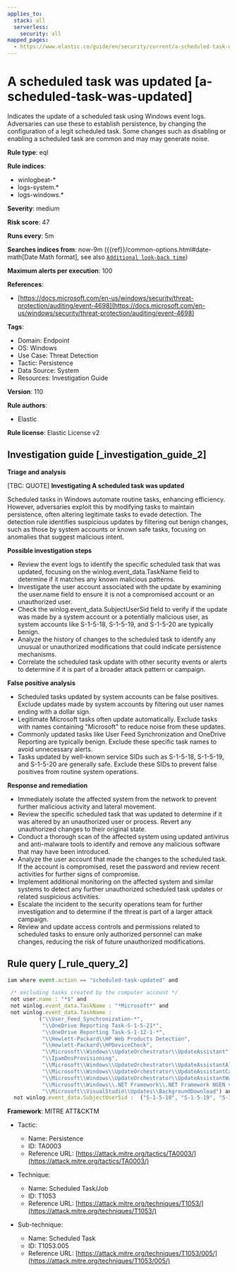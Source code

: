 ```yaml
---
applies_to:
  stack: all
  serverless:
    security: all
mapped_pages:
  - https://www.elastic.co/guide/en/security/current/a-scheduled-task-was-updated.html
---
```


# A scheduled task was updated [a-scheduled-task-was-updated]

Indicates the update of a scheduled task using Windows event logs. Adversaries can use these to establish persistence, by changing the configuration of a legit scheduled task. Some changes such as disabling or enabling a scheduled task are common and may may generate noise.

**Rule type**: eql

**Rule indices**:

* winlogbeat-*
* logs-system.*
* logs-windows.*

**Severity**: medium

**Risk score**: 47

**Runs every**: 5m

**Searches indices from**: now-9m ({{ref}}/common-options.html#date-math[Date Math format], see also [`Additional look-back time`](docs-content://solutions/security/detect-and-alert/create-detection-rule.md#rule-schedule))

**Maximum alerts per execution**: 100

**References**:

* [https://docs.microsoft.com/en-us/windows/security/threat-protection/auditing/event-4698](https://docs.microsoft.com/en-us/windows/security/threat-protection/auditing/event-4698)

**Tags**:

* Domain: Endpoint
* OS: Windows
* Use Case: Threat Detection
* Tactic: Persistence
* Data Source: System
* Resources: Investigation Guide

**Version**: 110

**Rule authors**:

* Elastic

**Rule license**: Elastic License v2

## Investigation guide [_investigation_guide_2]

**Triage and analysis**

[TBC: QUOTE]
**Investigating A scheduled task was updated**

Scheduled tasks in Windows automate routine tasks, enhancing efficiency. However, adversaries exploit this by modifying tasks to maintain persistence, often altering legitimate tasks to evade detection. The detection rule identifies suspicious updates by filtering out benign changes, such as those by system accounts or known safe tasks, focusing on anomalies that suggest malicious intent.

**Possible investigation steps**

* Review the event logs to identify the specific scheduled task that was updated, focusing on the winlog.event_data.TaskName field to determine if it matches any known malicious patterns.
* Investigate the user account associated with the update by examining the user.name field to ensure it is not a compromised account or an unauthorized user.
* Check the winlog.event_data.SubjectUserSid field to verify if the update was made by a system account or a potentially malicious user, as system accounts like S-1-5-18, S-1-5-19, and S-1-5-20 are typically benign.
* Analyze the history of changes to the scheduled task to identify any unusual or unauthorized modifications that could indicate persistence mechanisms.
* Correlate the scheduled task update with other security events or alerts to determine if it is part of a broader attack pattern or campaign.

**False positive analysis**

* Scheduled tasks updated by system accounts can be false positives. Exclude updates made by system accounts by filtering out user names ending with a dollar sign.
* Legitimate Microsoft tasks often update automatically. Exclude tasks with names containing "Microsoft" to reduce noise from these updates.
* Commonly updated tasks like User Feed Synchronization and OneDrive Reporting are typically benign. Exclude these specific task names to avoid unnecessary alerts.
* Tasks updated by well-known service SIDs such as S-1-5-18, S-1-5-19, and S-1-5-20 are generally safe. Exclude these SIDs to prevent false positives from routine system operations.

**Response and remediation**

* Immediately isolate the affected system from the network to prevent further malicious activity and lateral movement.
* Review the specific scheduled task that was updated to determine if it was altered by an unauthorized user or process. Revert any unauthorized changes to their original state.
* Conduct a thorough scan of the affected system using updated antivirus and anti-malware tools to identify and remove any malicious software that may have been introduced.
* Analyze the user account that made the changes to the scheduled task. If the account is compromised, reset the password and review recent activities for further signs of compromise.
* Implement additional monitoring on the affected system and similar systems to detect any further unauthorized scheduled task updates or related suspicious activities.
* Escalate the incident to the security operations team for further investigation and to determine if the threat is part of a larger attack campaign.
* Review and update access controls and permissions related to scheduled tasks to ensure only authorized personnel can make changes, reducing the risk of future unauthorized modifications.


## Rule query [_rule_query_2]

```js
iam where event.action == "scheduled-task-updated" and

 /* excluding tasks created by the computer account */
 not user.name : "*$" and
 not winlog.event_data.TaskName : "*Microsoft*" and
 not winlog.event_data.TaskName :
          ("\\User_Feed_Synchronization-*",
           "\\OneDrive Reporting Task-S-1-5-21*",
           "\\OneDrive Reporting Task-S-1-12-1-*",
           "\\Hewlett-Packard\\HP Web Products Detection",
           "\\Hewlett-Packard\\HPDeviceCheck",
           "\\Microsoft\\Windows\\UpdateOrchestrator\\UpdateAssistant",
           "\\IpamDnsProvisioning",
           "\\Microsoft\\Windows\\UpdateOrchestrator\\UpdateAssistantAllUsersRun",
           "\\Microsoft\\Windows\\UpdateOrchestrator\\UpdateAssistantCalendarRun",
           "\\Microsoft\\Windows\\UpdateOrchestrator\\UpdateAssistantWakeupRun",
           "\\Microsoft\\Windows\\.NET Framework\\.NET Framework NGEN v*",
           "\\Microsoft\\VisualStudio\\Updates\\BackgroundDownload") and
  not winlog.event_data.SubjectUserSid :  ("S-1-5-18", "S-1-5-19", "S-1-5-20")
```

**Framework**: MITRE ATT&CKTM

* Tactic:

    * Name: Persistence
    * ID: TA0003
    * Reference URL: [https://attack.mitre.org/tactics/TA0003/](https://attack.mitre.org/tactics/TA0003/)

* Technique:

    * Name: Scheduled Task/Job
    * ID: T1053
    * Reference URL: [https://attack.mitre.org/techniques/T1053/](https://attack.mitre.org/techniques/T1053/)

* Sub-technique:

    * Name: Scheduled Task
    * ID: T1053.005
    * Reference URL: [https://attack.mitre.org/techniques/T1053/005/](https://attack.mitre.org/techniques/T1053/005/)



